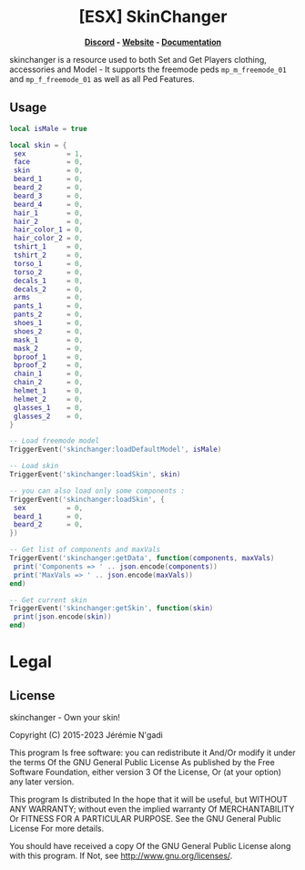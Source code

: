 <h1 align='center'>[ESX] SkinChanger</a></h1><p align='center'><b><a href='https://discord.esx-framework.org/'>Discord</a> - <a href='https://esx-framework.org/'>Website</a> - <a href='https://docs.esx-framework.org/legacy/installation'>Documentation</a></b></h5>

skinchanger is a resource used to both Set and Get Players clothing, accessories and Model - It supports the freemode peds `mp_m_freemode_01` and `mp_f_freemode_01` as well as all Ped Features.

## Usage

```lua
local isMale = true

local skin = {
 sex          = 1,
 face         = 0,
 skin         = 0,
 beard_1      = 0,
 beard_2      = 0,
 beard_3      = 0,
 beard_4      = 0,
 hair_1       = 0,
 hair_2       = 0,
 hair_color_1 = 0,
 hair_color_2 = 0,
 tshirt_1     = 0,
 tshirt_2     = 0,
 torso_1      = 0,
 torso_2      = 0,
 decals_1     = 0,
 decals_2     = 0,
 arms         = 0,
 pants_1      = 0,
 pants_2      = 0,
 shoes_1      = 0,
 shoes_2      = 0,
 mask_1       = 0,
 mask_2       = 0,
 bproof_1     = 0,
 bproof_2     = 0,
 chain_1      = 0,
 chain_2      = 0,
 helmet_1     = 0,
 helmet_2     = 0,
 glasses_1    = 0,
 glasses_2    = 0,
}

-- Load freemode model
TriggerEvent('skinchanger:loadDefaultModel', isMale)

-- Load skin
TriggerEvent('skinchanger:loadSkin', skin)

-- you can also load only some components :
TriggerEvent('skinchanger:loadSkin', {
 sex          = 0,
 beard_1      = 0,
 beard_2      = 0,
})

-- Get list of components and maxVals
TriggerEvent('skinchanger:getData', function(components, maxVals)
 print('Components => ' .. json.encode(components))
 print('MaxVals => ' .. json.encode(maxVals))
end)

-- Get current skin
TriggerEvent('skinchanger:getSkin', function(skin)
 print(json.encode(skin))
end)
```

# Legal

## License

skinchanger - Own your skin!

Copyright (C) 2015-2023 Jérémie N'gadi

This program Is free software: you can redistribute it And/Or modify it under the terms Of the GNU General Public License As published by the Free Software Foundation, either version 3 Of the License, Or (at your option) any later version.

This program Is distributed In the hope that it will be useful, but WITHOUT ANY WARRANTY; without even the implied warranty Of MERCHANTABILITY Or FITNESS FOR A PARTICULAR PURPOSE. See the GNU General Public License For more details.

You should have received a copy Of the GNU General Public License along with this program. If Not, see <http://www.gnu.org/licenses/>.
